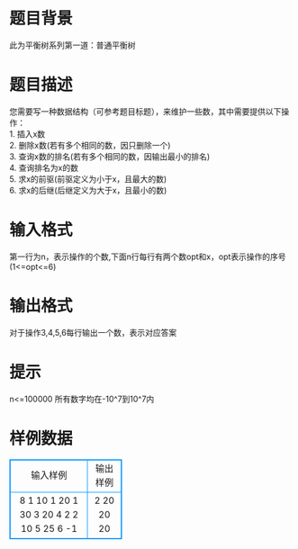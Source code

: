# 

 
 # 题目背景 
此为平衡树系列第一道：普通平衡树 

 
 # 题目描述 
您需要写一种数据结构（可参考题目标题），来维护一些数，其中需要提供以下操作：<BR>1.&nbsp;插入x数<BR>2.&nbsp;删除x数(若有多个相同的数，因只删除一个)<BR>3.&nbsp;查询x数的排名(若有多个相同的数，因输出最小的排名)<BR>4.&nbsp;查询排名为x的数<BR>5.&nbsp;求x的前驱(前驱定义为小于x，且最大的数)<BR>6.&nbsp;求x的后继(后继定义为大于x，且最小的数)<BR> 

 
 # 输入格式 
第一行为n，表示操作的个数,下面n行每行有两个数opt和x，opt表示操作的序号(1&lt;=opt&lt;=6) 

 
 # 输出格式 
对于操作3,4,5,6每行输出一个数，表示对应答案 

 
 # 提示 
n&lt;=100000&nbsp;所有数字均在-10^7到10^7内 
# 样例数据
<style>
        table,table tr th, table tr td { border:1px solid #0094ff; }
        table { width: 200px; min-height: 25px; line-height: 25px; text-align: center; border-collapse: collapse;}   
    </style>
<table>
	<tr>
		<td>输入样例</td>
		<td>输出样例</td>
	</tr>
<tr><td>8
1 10
1 20
1 30
3 20
4 2
2 10
5 25
6 -1</td><td>2
20
20
20</td></tr></table>
